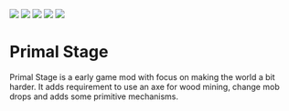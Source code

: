 ![](https://i.imgur.com/UzpR4Ds.png)
![](https://img.shields.io/github/issues/nanokulonq/PrimalStage?color=f9e7d0&labelColor=b3291e&style=for-the-badge) [![](https://img.shields.io/badge/-github-lightgrey?labelColor=b3291e&style=for-the-badge&logo=github&logoColor=white&color=f9e7d0)](https://github.com/nanokulonq/PrimalStage) ![](https://img.shields.io/badge/-discord-lightgrey?labelColor=b3291e&style=for-the-badge&logo=discord&logoColor=white&color=f9e7d0) [![](https://img.shields.io/badge/-twitch-lightgrey?labelColor=b3291e&style=for-the-badge&logo=twitch&logoColor=white&color=f9e7d0)](https://www.twitch.tv/nanokulon)
# Primal Stage
Primal Stage is a early game mod with focus on making the world a bit harder. It adds requirement to use an axe for wood mining, change mob drops and adds some primitive mechanisms.
